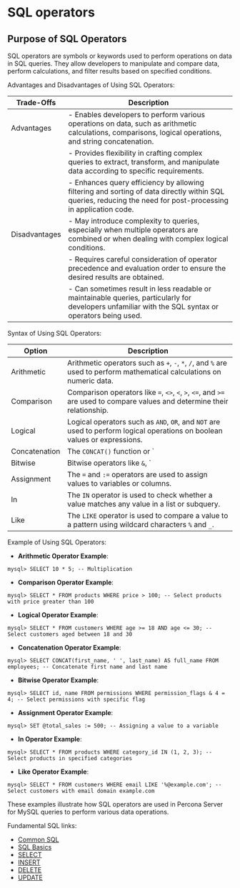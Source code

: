 # SQL operators

## Purpose of SQL Operators

SQL operators are symbols or keywords used to perform operations on data in SQL queries. They allow developers to manipulate and compare data, perform calculations, and filter results based on specified conditions.

Advantages and Disadvantages of Using SQL Operators:

| Trade-Offs      | Description                                                                                                                                                                                                                     |
|-----------------|---------------------------------------------------------------------------------------------------------------------------------------------------------------------------------------------------------------------------------|
| Advantages      | - Enables developers to perform various operations on data, such as arithmetic calculations, comparisons, logical operations, and string concatenation.                                                                   |
|                 | - Provides flexibility in crafting complex queries to extract, transform, and manipulate data according to specific requirements.                                                                                              |
|                 | - Enhances query efficiency by allowing filtering and sorting of data directly within SQL queries, reducing the need for post-processing in application code.                                                                 |
| Disadvantages   | - May introduce complexity to queries, especially when multiple operators are combined or when dealing with complex logical conditions.                                                                                       |
|                 | - Requires careful consideration of operator precedence and evaluation order to ensure the desired results are obtained.                                                                                                        |
|                 | - Can sometimes result in less readable or maintainable queries, particularly for developers unfamiliar with the SQL syntax or operators being used.                                                                            |

Syntax of Using SQL Operators:

| Option           | Description                                                                                                                                                                                                                    |
|------------------|--------------------------------------------------------------------------------------------------------------------------------------------------------------------------------------------------------------------------------|
| Arithmetic       | Arithmetic operators such as `+`, `-`, `*`, `/`, and `%` are used to perform mathematical calculations on numeric data.                                                                                                       |
| Comparison       | Comparison operators like `=`, `<>`, `<`, `>`, `<=`, and `>=` are used to compare values and determine their relationship.                                                                                                   |
| Logical          | Logical operators such as `AND`, `OR`, and `NOT` are used to perform logical operations on boolean values or expressions.                                                                                                     |
| Concatenation    | The `CONCAT()` function or `||` operator is used to concatenate strings together.                                                                                                                                              |
| Bitwise          | Bitwise operators like `&`, `|`, `^`, `~`, `<<`, and `>>` are used to perform bitwise operations on binary data.                                                                                                               |
| Assignment       | The `=` and `:=` operators are used to assign values to variables or columns.                                                                                                                                                  |
| In               | The `IN` operator is used to check whether a value matches any value in a list or subquery.                                                                                                                                    |
| Like             | The `LIKE` operator is used to compare a value to a pattern using wildcard characters `%` and `_`.                                                                                                                             |

Example of Using SQL Operators:

- **Arithmetic Operator Example**:

```text
mysql> SELECT 10 * 5; -- Multiplication
```

- **Comparison Operator Example**:

```text
mysql> SELECT * FROM products WHERE price > 100; -- Select products with price greater than 100
```

- **Logical Operator Example**:

```text
mysql> SELECT * FROM customers WHERE age >= 18 AND age <= 30; -- Select customers aged between 18 and 30
```

- **Concatenation Operator Example**:

```text
mysql> SELECT CONCAT(first_name, ' ', last_name) AS full_name FROM employees; -- Concatenate first name and last name
```

- **Bitwise Operator Example**:

```text
mysql> SELECT id, name FROM permissions WHERE permission_flags & 4 = 4; -- Select permissions with specific flag
```

- **Assignment Operator Example**:

```text
mysql> SET @total_sales := 500; -- Assigning a value to a variable
```

- **In Operator Example**:

```text
mysql> SELECT * FROM products WHERE category_id IN (1, 2, 3); -- Select products in specified categories
```

- **Like Operator Example**:

```text
mysql> SELECT * FROM customers WHERE email LIKE '%@example.com'; -- Select customers with email domain example.com
```

These examples illustrate how SQL operators are used in Percona Server for MySQL queries to perform various data operations.

Fundamental SQL links:

- [Common SQL](docs/common-sql.md)
- [SQL Basics](docs/sql-basics.md)
- [SELECT](docs/select.md)
- [INSERT](docs/insert.md)
- [DELETE](docs/delete.md)
- [UPDATE](docs/update.md)
